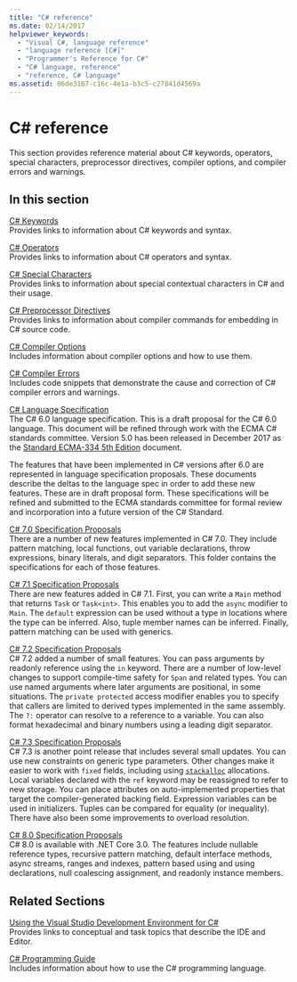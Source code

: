 ```yaml
---
title: "C# reference"
ms.date: 02/14/2017
helpviewer_keywords: 
  - "Visual C#, language reference"
  - "language reference [C#]"
  - "Programmer's Reference for C#"
  - "C# language, reference"
  - "reference, C# language"
ms.assetid: 06de3167-c16c-4e1a-b3c5-c27841d4569a
---
```

# C# reference

This section provides reference material about C# keywords, operators, special characters, preprocessor directives, compiler options, and compiler errors and warnings.  
  
## In this section

 [C# Keywords](./keywords/index.md)  
 Provides links to information about C# keywords and syntax.  
  
 [C# Operators](./operators/index.md)  
 Provides links to information about C# operators and syntax.  

 [C# Special Characters](./tokens/index.md)  
 Provides links to information about special contextual characters in C# and their usage.  

 [C# Preprocessor Directives](./preprocessor-directives/index.md)  
 Provides links to information about compiler commands for embedding in C# source code.  
  
 [C# Compiler Options](./compiler-options/index.md)  
 Includes information about compiler options and how to use them.  
  
 [C# Compiler Errors](./compiler-messages/index.md)  
 Includes code snippets that demonstrate the cause and correction of C# compiler errors and warnings.  
  
 [C# Language Specification](../../../_csharplang/spec/introduction.md)  
 The C# 6.0 language specification. This is a draft proposal for the C# 6.0 language. This document will be refined through work with the ECMA C# standards committee. Version 5.0 has been released in December 2017 as the [Standard ECMA-334 5th Edition](https://www.ecma-international.org/publications/files/ECMA-ST/ECMA-334.pdf) document.

The features that have been implemented in C# versions after 6.0 are represented in language specification proposals. These documents describe the deltas to the language spec in order to add these new features. These are in draft proposal form. These specifications will be refined and submitted to the ECMA standards committee for formal review and incorporation into a future version of the C# Standard.

 [C# 7.0 Specification Proposals](../../../_csharplang/proposals/csharp-7.0/pattern-matching.md)  
 There are a number of new features implemented in C# 7.0. They include pattern matching, local functions, out variable declarations, throw expressions, binary literals, and digit separators. This folder contains the specifications for each of those features.
  
 [C# 7.1 Specification Proposals](../../../_csharplang/proposals/csharp-7.1/async-main.md)  
 There are new features added in C# 7.1. First, you can write a `Main` method that returns `Task` or `Task<int>`. This enables you to add the `async` modifier to `Main`. The `default` expression can be used without a type in locations where the type can be inferred. Also, tuple member names can be inferred. Finally, pattern matching can be used with generics.

 [C# 7.2 Specification Proposals](../../../_csharplang/proposals/csharp-7.2/readonly-ref.md)  
 C# 7.2 added a number of small features. You can pass arguments by readonly reference using the `in` keyword. There are a number of low-level changes to support compile-time safety for `Span` and related types. You can use named arguments where later arguments are positional, in some situations. The `private protected` access modifier enables you to specify that callers are limited to derived types implemented in the same assembly. The `?:` operator can resolve to a reference to a variable. You can also format hexadecimal and binary numbers using a leading digit separator.

 [C# 7.3 Specification Proposals](../../../_csharplang/proposals/csharp-7.3/blittable.md)  
 C# 7.3 is another point release that includes several small updates. You can use new constraints on generic type parameters. Other changes make it easier to work with `fixed` fields, including using [`stackalloc`](./operators/stackalloc.md) allocations. Local variables declared with the `ref` keyword may be reassigned to refer to new storage. You can place attributes on auto-implemented properties that target the compiler-generated backing field. Expression variables can be used in initializers. Tuples can be compared for equality (or inequality). There have also been some improvements to overload resolution.
  
 [C# 8.0 Specification Proposals](../../../_csharplang/proposals/csharp-8.0/nullable-reference-types.md)  
 C# 8.0 is available with .NET Core 3.0. The features include nullable reference types, recursive pattern matching, default interface methods, async streams, ranges and indexes, pattern based using and using declarations, null coalescing assignment, and readonly instance members.
  
## Related Sections  

 [Using the Visual Studio Development Environment for C#](/visualstudio/get-started/csharp)  
 Provides links to conceptual and task topics that describe the IDE and Editor.  
  
 [C# Programming Guide](../programming-guide/index.md)  
 Includes information about how to use the C# programming language.
